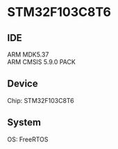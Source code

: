 # STM32F103C8T6

## IDE  
ARM MDK5.37    
ARM CMSIS 5.9.0 PACK

## Device  
Chip: STM32F103C8T6

## System  
OS: FreeRTOS
